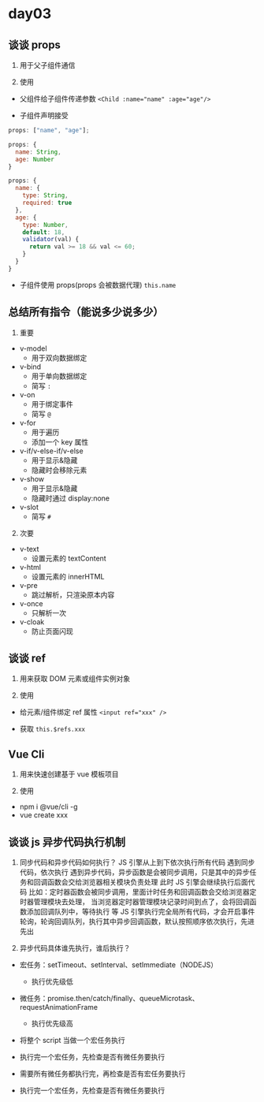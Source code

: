 # day03

## 谈谈 props

1. 用于父子组件通信

2. 使用

- 父组件给子组件传递参数
  `<Child :name="name" :age="age"/>`

- 子组件声明接受

```js
props: ["name", "age"];

props: {
  name: String,
  age: Number
}

props: {
  name: {
    type: String,
    required: true
  },
  age: {
    type: Number,
    default: 18,
    validator(val) {
      return val >= 18 && val <= 60;
    }
  }
}
```

- 子组件使用 props(props 会被数据代理)
  `this.name`

## 总结所有指令（能说多少说多少）

1. 重要

- v-model
  - 用于双向数据绑定
- v-bind
  - 用于单向数据绑定
  - 简写 `:`
- v-on
  - 用于绑定事件
  - 简写 `@`
- v-for
  - 用于遍历
  - 添加一个 key 属性
- v-if/v-else-if/v-else
  - 用于显示&隐藏
  - 隐藏时会移除元素
- v-show
  - 用于显示&隐藏
  - 隐藏时通过 display:none
- v-slot
  - 简写 `#`

2. 次要

- v-text
  - 设置元素的 textContent
- v-html
  - 设置元素的 innerHTML
- v-pre
  - 跳过解析，只渲染原本内容
- v-once
  - 只解析一次
- v-cloak
  - 防止页面闪现

## 谈谈 ref

1. 用来获取 DOM 元素或组件实例对象

2. 使用

- 给元素/组件绑定 ref 属性
  `<input ref="xxx" />`

- 获取
  `this.$refs.xxx`

## Vue Cli

1. 用来快速创建基于 vue 模板项目

2. 使用

- npm i @vue/cli -g
- vue create xxx

## 谈谈 js 异步代码执行机制

1. 同步代码和异步代码如何执行？
   JS 引擎从上到下依次执行所有代码
   遇到同步代码，依次执行
   遇到异步代码，异步函数是会被同步调用，只是其中的异步任务和回调函数会交给浏览器相关模块负责处理
   此时 JS 引擎会继续执行后面代码
   比如：定时器函数会被同步调用，里面计时任务和回调函数会交给浏览器定时器管理模块去处理，
   当浏览器定时器管理模块记录时间到点了，会将回调函数添加回调队列中，等待执行
   等 JS 引擎执行完全局所有代码，才会开启事件轮询，轮询回调队列，执行其中异步回调函数，默认按照顺序依次执行，先进先出

2. 异步代码具体谁先执行，谁后执行？

- 宏任务：setTimeout、setInterval、setImmediate（NODEJS）
  - 执行优先级低
- 微任务：promise.then/catch/finally、queueMicrotask、requestAnimationFrame
  - 执行优先级高

- 将整个 script 当做一个宏任务执行
- 执行完一个宏任务，先检查是否有微任务要执行
- 需要所有微任务都执行完，再检查是否有宏任务要执行
- 执行完一个宏任务，先检查是否有微任务要执行
